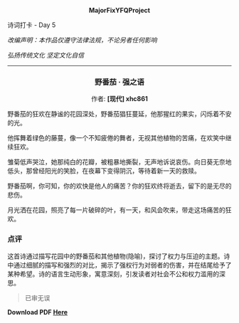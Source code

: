 **<center>MajorFixYFQProject</center>**

<p color=red>诗词打卡 - Day 5</p>

*改编声明：本作品仅遵守法律法规，不论另者任何影响*

*弘扬传统文化 坚定文化自信*

---

<h3><center>野番茄 · 强之语</center></h3>

<center>作者: <b>[现代] xhc861</b></center>

野番茄的狂欢在静谧的花园深处，野番茄猖狂蔓延，他那猩红的果实，闪烁着不安的光。

他挥舞着绿色的藤蔓，像一个不知疲倦的舞者，无视其他植物的苦痛，在欢笑中继续狂欢。

雏菊低声哭泣，她那纯白的花瓣，被粗暴地撕裂，无声地诉说哀伤。向日葵无奈地低头，那曾经阳光的笑脸，在夜幕下变得阴沉，等待着新一天的救赎。

野番茄啊，你可知，你的欢快是他人的痛苦？你的狂欢终将逝去，留下的是无尽的悲伤。

月光洒在花园，照亮了每一片破碎的叶，有一天，和风会吹来，带走这场痛苦的狂欢。

### 点评

这首诗通过描写花园中的野番茄和其他植物(隐喻)，探讨了权力与压迫的主题。诗中通过细腻的描写和强烈的对比，揭示了强权行为对弱者的伤害，并在结尾给予了某种希望。诗的语言生动形象，寓意深刻，引发读者对社会不公和权力滥用的深思。

> 已审无误

**Download PDF [Here](https://about.siiway.top/YFQProject/poem/5-野番茄·强之语.pdf ':ignore')**